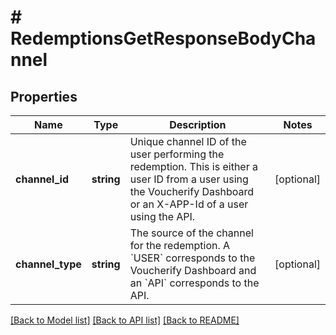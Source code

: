 # # RedemptionsGetResponseBodyChannel

## Properties

Name | Type | Description | Notes
------------ | ------------- | ------------- | -------------
**channel_id** | **string** | Unique channel ID of the user performing the redemption. This is either a user ID from a user using the Voucherify Dashboard or an X-APP-Id of a user using the API. | [optional]
**channel_type** | **string** | The source of the channel for the redemption. A &#x60;USER&#x60; corresponds to the Voucherify Dashboard and an &#x60;API&#x60; corresponds to the API. | [optional]

[[Back to Model list]](../../README.md#models) [[Back to API list]](../../README.md#endpoints) [[Back to README]](../../README.md)
